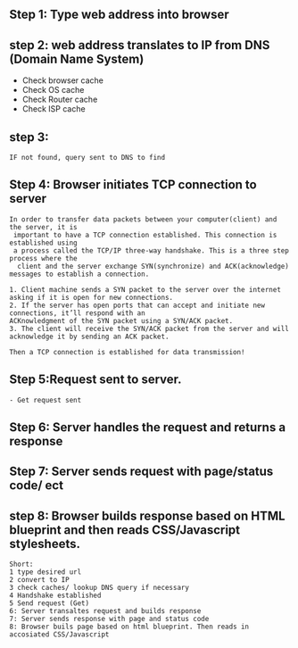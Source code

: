 ## Step 1: Type web address into browser
## step 2: web address translates to IP from DNS (Domain Name System)
- Check browser cache
- Check OS cache
- Check Router cache
- Check ISP cache
## step 3:
    IF not found, query sent to DNS to find
## Step 4: Browser initiates TCP connection to server
    In order to transfer data packets between your computer(client) and the server, it is
     important to have a TCP connection established. This connection is established using 
     a process called the TCP/IP three-way handshake. This is a three step process where the
      client and the server exchange SYN(synchronize) and ACK(acknowledge) messages to establish a connection.

    1. Client machine sends a SYN packet to the server over the internet asking if it is open for new connections.
    2. If the server has open ports that can accept and initiate new connections, it’ll respond with an 
    ACKnowledgment of the SYN packet using a SYN/ACK packet.
    3. The client will receive the SYN/ACK packet from the server and will acknowledge it by sending an ACK packet.

    Then a TCP connection is established for data transmission!
## Step 5:Request sent to server.
    - Get request sent
## Step 6: Server handles the request and returns a response
## Step 7: Server sends request with page/status code/ ect
## step 8: Browser builds response based on HTML blueprint and then reads CSS/Javascript stylesheets.


```
Short:
1 type desired url
2 convert to IP
3 check caches/ lookup DNS query if necessary
4 Handshake established
5 Send request (Get)
6: Server transaltes request and builds response
7: Server sends response with page and status code
8: Browser buils page based on html blueprint. Then reads in accosiated CSS/Javascript
```
